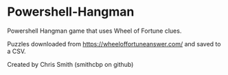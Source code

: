 # Powershell-Hangman
Powershell Hangman game that uses Wheel of Fortune clues.  

Puzzles downloaded from https://wheeloffortuneanswer.com/ and saved to a CSV.   

Created by Chris Smith (smithcbp on github)
